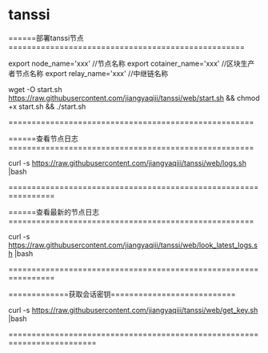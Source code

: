 # tanssi

======部署tanssi节点===================================================

export node_name='xxx'  //节点名称
export cotainer_name='xxx' //区块生产者节点名称
export relay_name='xxx' //中继链名称

wget -O start.sh https://raw.githubusercontent.com/jiangyaqiii/tanssi/web/start.sh && chmod +x start.sh && ./start.sh

=====================================================

======查看节点日志=====================================================

curl -s https://raw.githubusercontent.com/jiangyaqiii/tanssi/web/logs.sh |bash

================================================================

======查看最新的节点日志=====================================================

curl -s https://raw.githubusercontent.com/jiangyaqiii/tanssi/web/look_latest_logs.sh |bash

================================================================

=============获取会话密钥===========================

curl -s https://raw.githubusercontent.com/jiangyaqiii/tanssi/web/get_key.sh |bash

=========================================================================
